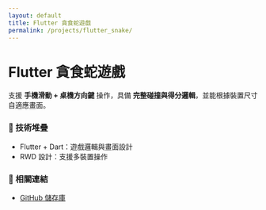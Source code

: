 ```yaml
---
layout: default
title: Flutter 貪食蛇遊戲
permalink: /projects/flutter_snake/
---
```


<div class="inner-box">
  <h1>Flutter 貪食蛇遊戲</h1>

  <p>支援 <strong>手機滑動 + 桌機方向鍵</strong> 操作，具備 <strong>完整碰撞與得分邏輯</strong>，並能根據裝置尺寸自適應畫面。</p>

  <h3>🔧 技術堆疊</h3>
  <ul>
    <li>Flutter + Dart：遊戲邏輯與畫面設計</li>
    <li>RWD 設計：支援多裝置操作</li>
  </ul>

  <h3>🔗 相關連結</h3>
  <ul>
    <li><a href="https://github.com/your-repo/flutter_snake" target="_blank">GitHub 儲存庫</a></li>
  </ul>
</div>
